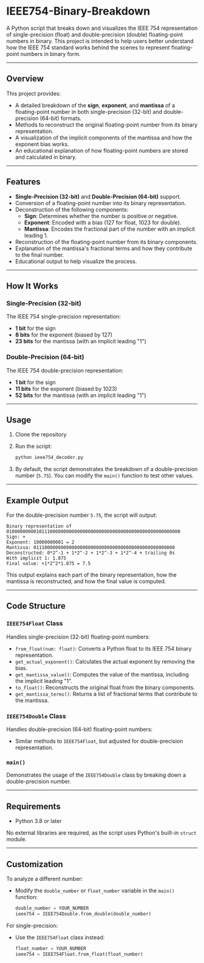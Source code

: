 
# IEEE754-Binary-Breakdown

A Python script that breaks down and visualizes the IEEE 754 representation of single-precision (float) and double-precision (double) floating-point numbers in binary. This project is intended to help users better understand how the IEEE 754 standard works behind the scenes to represent floating-point numbers in binary form.

---

## Overview

This project provides:

- A detailed breakdown of the **sign**, **exponent**, and **mantissa** of a floating-point number in both single-precision (32-bit) and double-precision (64-bit) formats.
- Methods to reconstruct the original floating-point number from its binary representation.
- A visualization of the implicit components of the mantissa and how the exponent bias works.
- An educational explanation of how floating-point numbers are stored and calculated in binary.

---

## Features

- **Single-Precision (32-bit)** and **Double-Precision (64-bit)** support.
- Conversion of a floating-point number into its binary representation.
- Deconstruction of the following components:
  - **Sign**: Determines whether the number is positive or negative.
  - **Exponent**: Encoded with a bias (127 for float, 1023 for double).
  - **Mantissa**: Encodes the fractional part of the number with an implicit leading 1.
- Reconstruction of the floating-point number from its binary components.
- Explanation of the mantissa's fractional terms and how they contribute to the final number.
- Educational output to help visualize the process.

---

## How It Works

### Single-Precision (32-bit)

The IEEE 754 single-precision representation:
- **1 bit** for the sign
- **8 bits** for the exponent (biased by 127)
- **23 bits** for the mantissa (with an implicit leading "1")

### Double-Precision (64-bit)

The IEEE 754 double-precision representation:
- **1 bit** for the sign
- **11 bits** for the exponent (biased by 1023)
- **52 bits** for the mantissa (with an implicit leading "1")

---

## Usage

1. Clone the repository
2. Run the script:
   ```bash
   python ieee754_decoder.py
   ```

3. By default, the script demonstrates the breakdown of a double-precision number (`5.75`). You can modify the `main()` function to test other values.

---

## Example Output

For the double-precision number `5.75`, the script will output:

```
Binary representation of 0100000000010111000000000000000000000000000000000000000000000000
Sign: + 
Exponent: 10000000001 = 2
Mantissa: 0111000000000000000000000000000000000000000000000000
Deconstructed: 0*2^-1 + 1*2^-2 + 1*2^-3 + 1*2^-4 + trailing 0s
With implicit 1: 1.875
Final value: +1*2^2*1.875 = 7.5
```

This output explains each part of the binary representation, how the mantissa is reconstructed, and how the final value is computed.

---

## Code Structure

### `IEEE754Float` Class
Handles single-precision (32-bit) floating-point numbers:
- `from_float(num: float)`: Converts a Python float to its IEEE 754 binary representation.
- `get_actual_exponent()`: Calculates the actual exponent by removing the bias.
- `get_mantissa_value()`: Computes the value of the mantissa, including the implicit leading "1".
- `to_float()`: Reconstructs the original float from the binary components.
- `get_mantissa_terms()`: Returns a list of fractional terms that contribute to the mantissa.

### `IEEE754Double` Class
Handles double-precision (64-bit) floating-point numbers:
- Similar methods to `IEEE754Float`, but adjusted for double-precision representation.

### `main()`
Demonstrates the usage of the `IEEE754Double` class by breaking down a double-precision number.

---

## Requirements

- Python 3.8 or later

No external libraries are required, as the script uses Python's built-in `struct` module.

---

## Customization

To analyze a different number:
- Modify the `double_number` or `float_number` variable in the `main()` function:

   ```python
   double_number = YOUR_NUMBER
   ieee754 = IEEE754Double.from_double(double_number)
   ```

For single-precision:
- Use the `IEEE754Float` class instead:

   ```python
   float_number = YOUR_NUMBER
   ieee754 = IEEE754Float.from_float(float_number)
   ```
